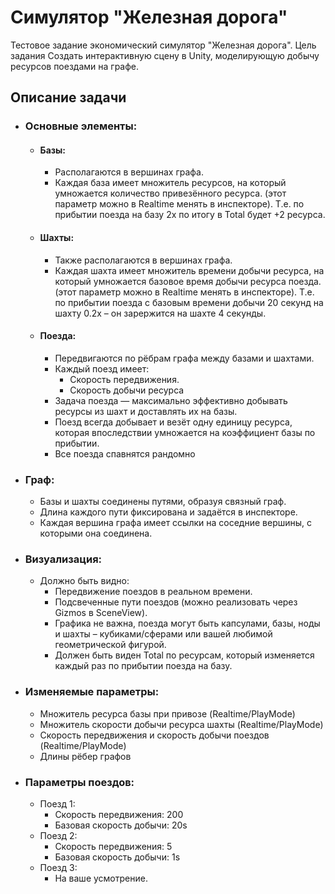 # Симулятор "Железная дорога"
Тестовое задание экономический симулятор "Железная дорога".
Цель задания
Создать интерактивную сцену в Unity, моделирующую добычу ресурсов поездами на графе.

## Описание задачи
* ### Основные элементы:
  * #### Базы:
    * Располагаются в вершинах графа.
    * Каждая база имеет множитель ресурсов, на который умножается количество привезённого ресурса. (этот параметр можно в Realtime менять в инспекторе). Т.е. по прибытии поезда на базу 2х по итогу в Total будет +2 ресурса.
  * #### Шахты:
    * Также располагаются в вершинах графа.
    * Каждая шахта имеет множитель времени добычи ресурса, на который умножается базовое время добычи ресурса поезда. (этот параметр можно в Realtime менять в инспекторе). Т.е. по прибытии поезда с базовым времени добычи 20 секунд на шахту 0.2х – он зарержится на шахте 4 секунды.
  * #### Поезда:
    * Передвигаются по рёбрам графа между базами и шахтами.
    * Каждый поезд имеет:
        * Скорость передвижения.
        * Скорость добычи ресурса
    * Задача поезда — максимально эффективно добывать ресурсы из шахт и доставлять их на базы.
    * Поезд всегда добывает и везёт одну единицу ресурса, которая впоследствии умножается на коэффициент базы по прибытии.
    * Все поезда спавнятся рандомно 
* ### Граф:
    * Базы и шахты соединены путями, образуя связный граф.
    * Длина каждого пути фиксирована и задаётся в инспекторе.
    * Каждая вершина графа имеет ссылки на соседние вершины, с которыми она соединена.
* ### Визуализация:
    * Должно быть видно:
        * Передвижение поездов в реальном времени.
        * Подсвеченные пути поездов (можно реализовать через Gizmos в SceneView).
        * Графика не важна, поезда могут быть капсулами, базы, ноды и шахты – кубиками/сферами или вашей любимой геометрической фигурой.
        * Должен быть виден Total по ресурсам, который изменяется каждый раз по прибытии поезда на базу.
* ### Изменяемые параметры:
    * Множитель ресурса базы при привозе (Realtime/PlayMode)
    * Множитель скорости добычи ресурса шахты (Realtime/PlayMode)
    * Скорость передвижения и скорость добычи поездов (Realtime/PlayMode)
    * Длины рёбер графов
* ### Параметры поездов:
    * Поезд 1:
        * Скорость передвижения: 200
        * Базовая скорость добычи: 20s
    * Поезд 2:
        * Скорость передвижения: 5
        * Базовая  скорость добычи: 1s
    * Поезд 3:
        * На ваше усмотрение.
